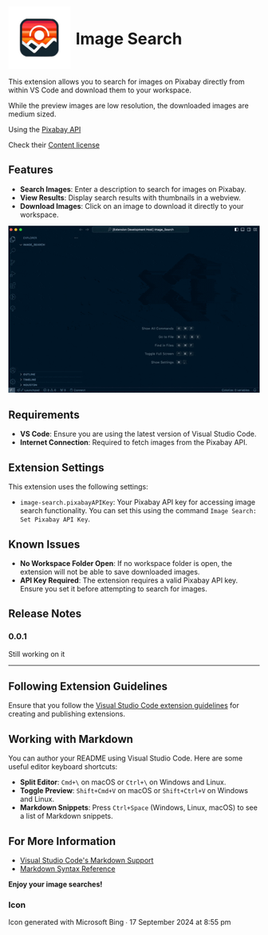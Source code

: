 <div style="display: flex; align-items: center;">
    <div style="margin-right: 10px;">
        <img src="images/icon.png" alt="Icon" style="width: 125px; height: 125px;">
    </div>
    <div>
        <span style="font-size: 32px; font-weight: bold;">Image Search</span>
    </div>
</div>

This extension allows you to search for images on Pixabay directly from within VS Code and download them to your workspace.

While the preview images are low resolution, the downloaded images are medium sized.

Using the [Pixabay API](https://pixabay.com/api/)

Check their [Content license](https://pixabay.com/service/terms/)

## Features

- **Search Images**: Enter a description to search for images on Pixabay.
- **View Results**: Display search results with thumbnails in a webview.
- **Download Images**: Click on an image to download it directly to your workspace.

![Feature Screenshot](images/feature.gif)

## Requirements

- **VS Code**: Ensure you are using the latest version of Visual Studio Code.
- **Internet Connection**: Required to fetch images from the Pixabay API.

## Extension Settings

This extension uses the following settings:

- `image-search.pixabayAPIKey`: Your Pixabay API key for accessing image search functionality. You can set this using the command `Image Search: Set Pixabay API Key`.

## Known Issues

- **No Workspace Folder Open**: If no workspace folder is open, the extension will not be able to save downloaded images.
- **API Key Required**: The extension requires a valid Pixabay API key. Ensure you set it before attempting to search for images.

## Release Notes

### 0.0.1

Still working on it

---

## Following Extension Guidelines

Ensure that you follow the [Visual Studio Code extension guidelines](https://code.visualstudio.com/api/references/extension-guidelines) for creating and publishing extensions.

## Working with Markdown

You can author your README using Visual Studio Code. Here are some useful editor keyboard shortcuts:

- **Split Editor**: `Cmd+\` on macOS or `Ctrl+\` on Windows and Linux.
- **Toggle Preview**: `Shift+Cmd+V` on macOS or `Shift+Ctrl+V` on Windows and Linux.
- **Markdown Snippets**: Press `Ctrl+Space` (Windows, Linux, macOS) to see a list of Markdown snippets.

## For More Information

- [Visual Studio Code's Markdown Support](http://code.visualstudio.com/docs/languages/markdown)
- [Markdown Syntax Reference](https://help.github.com/articles/markdown-basics/)

**Enjoy your image searches!**

### Icon

Icon generated with Microsoft Bing ∙ 17 September 2024 at 8:55 pm
